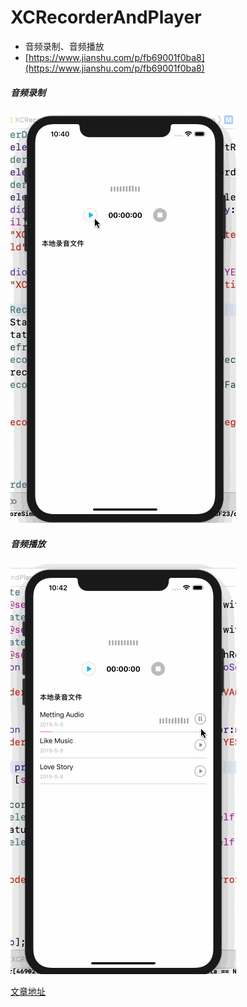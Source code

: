 # XCRecorderAndPlayer
- 音频录制、音频播放
- [https://www.jianshu.com/p/fb69001f0ba8](https://www.jianshu.com/p/fb69001f0ba8)

##### 音频录制
![record](https://github.com/wangxiaocan/XCRecorderAndPlayer/blob/master/XCRecorderAndPlayer/Resource/record.gif)


##### 音频播放
![play](https://github.com/wangxiaocan/XCRecorderAndPlayer/blob/master/XCRecorderAndPlayer/Resource/play.gif)

[文章地址](https://www.jianshu.com/p/fb69001f0ba8)
